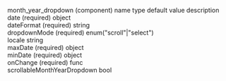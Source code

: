 month_year_dropdown (component)
name	type	default value	description
date (required)	object		
dateFormat (required)	string		
dropdownMode (required)	enum("scroll"|"select")		
locale	string		
maxDate (required)	object		
minDate (required)	object		
onChange (required)	func		
scrollableMonthYearDropdown	bool